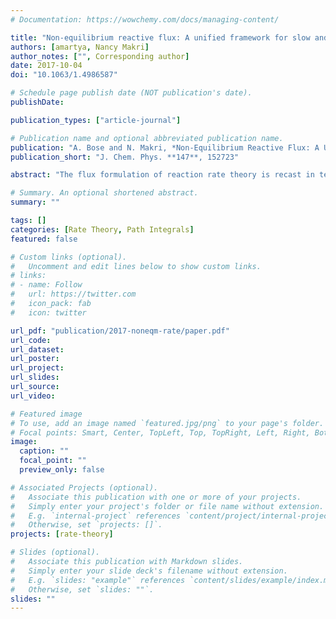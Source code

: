 ```yaml
---
# Documentation: https://wowchemy.com/docs/managing-content/

title: "Non-equilibrium reactive flux: A unified framework for slow and fast reaction kinetics"
authors: [amartya, Nancy Makri]
author_notes: ["", Corresponding author]
date: 2017-10-04
doi: "10.1063/1.4986587"

# Schedule page publish date (NOT publication's date).
publishDate: 

publication_types: ["article-journal"]

# Publication name and optional abbreviated publication name.
publication: "A. Bose and N. Makri, *Non-Equilibrium Reactive Flux: A Unified Framework for Slow and Fast Reaction Kinetics*, J. Chem. Phys. **147**, 152723 (2017)."
publication_short: "J. Chem. Phys. **147**, 152723"

abstract: "The flux formulation of reaction rate theory is recast in terms of the expectation value of the reactive flux with an initial condition that corresponds to a non-equilibrium, factorized reactant density. In the common case of slow reactive processes, the non-equilibrium expression reaches the plateau regime only slightly slower than the equilibrium flux form. When the reactants are described by a single quantum state, as in the case of electron transfer reactions, the factorized reactant density describes the true initial condition of the reactive process. In such cases, the time integral of the non-equilibrium flux expression yields the reactant population as a function of time, allowing characterization of the dynamics in cases where there is no clear separation of time scales and thus a plateau regime cannot be identified. The non-equilibrium flux offers a unified approach to the kinetics of slow and fast chemical reactions and is ideally suited to mixed quantum-classical methods."

# Summary. An optional shortened abstract.
summary: ""

tags: []
categories: [Rate Theory, Path Integrals]
featured: false

# Custom links (optional).
#   Uncomment and edit lines below to show custom links.
# links:
# - name: Follow
#   url: https://twitter.com
#   icon_pack: fab
#   icon: twitter

url_pdf: "publication/2017-noneqm-rate/paper.pdf"
url_code:
url_dataset:
url_poster:
url_project:
url_slides:
url_source:
url_video:

# Featured image
# To use, add an image named `featured.jpg/png` to your page's folder. 
# Focal points: Smart, Center, TopLeft, Top, TopRight, Left, Right, BottomLeft, Bottom, BottomRight.
image:
  caption: ""
  focal_point: ""
  preview_only: false

# Associated Projects (optional).
#   Associate this publication with one or more of your projects.
#   Simply enter your project's folder or file name without extension.
#   E.g. `internal-project` references `content/project/internal-project/index.md`.
#   Otherwise, set `projects: []`.
projects: [rate-theory]

# Slides (optional).
#   Associate this publication with Markdown slides.
#   Simply enter your slide deck's filename without extension.
#   E.g. `slides: "example"` references `content/slides/example/index.md`.
#   Otherwise, set `slides: ""`.
slides: ""
---
```

